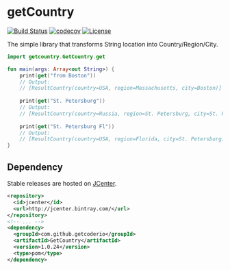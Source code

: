 # getCountry 
[![Build Status](https://travis-ci.org/getcoderio/getCountry.svg?branch=master)](https://travis-ci.org/getcoderio/getCountry)
[![codecov](https://codecov.io/gh/getcoderio/getCountry/branch/master/graph/badge.svg)](https://codecov.io/gh/getcoderio/getCountry)
[![License](https://img.shields.io/github/license/getcoderio/getCountry.svg)](https://github.com/getcoderio/getCountry/blob/master/LICENSE)

The simple library that transforms String location into Country/Region/City.


```kotlin
import getcountry.GetCountry.get

fun main(args: Array<out String>) {
    print(get("from Boston"))
    // Output:
    // [ResultCountry(country=USA, region=Massachusetts, city=Boston)]
    
    print(get("St. Petersburg"))
    // Output:
    // [ResultCountry(country=Russia, region=St. Petersburg, city=St. Petersburg), ResultCountry(country=USA, region=Florida, city=St. Petersburg)]
    
    print(get("St. Petersburg Fl"))
    // Output:
    // [ResultCountry(country=USA, region=Florida, city=St. Petersburg)]
}
```

## Dependency

Stable releases are hosted on [JCenter](https://bintray.com/bintray/jcenter).

```xml
<repository>
  <id>jcenter</id>
  <url>http://jcenter.bintray.com/</url>
</repository>
<!-- ... -->
<dependency>
  <groupId>com.github.getcoderio</groupId>
  <artifactId>GetCountry</artifactId>
  <version>1.0.24</version>
  <type>pom</type>
</dependency>
```
